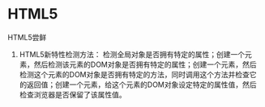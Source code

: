 # HTML5
HTML5尝鲜

1. HTML5新特性检测方法：
  检测全局对象是否拥有特定的属性；创建一个元素，然后检测该元素的DOM对象是否拥有特定的属性；创建一个元素，然后检测这个元素的DOM对象是否拥有特定的方法，同时调用这个方法并检查它的返回值；创建一个元素，给这个元素的DOM对象设定特定的属性值，然后检查浏览器是否保留了该属性值。
